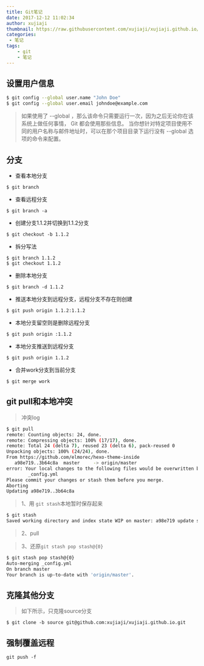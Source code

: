 ```yaml
---
title: Git笔记
date: 2017-12-12 11:02:34
author: xujiaji
thumbnail: https://raw.githubusercontent.com/xujiaji/xujiaji.github.io/pictures/blog/git-notes.png
categories:
 - 笔记
tags:
    - git
    - 笔记
---
```


## 设置用户信息
``` sh
$ git config --global user.name "John Doe"
$ git config --global user.email johndoe@example.com
```
> 如果使用了 --global ，那么该命令只需要运行一次，因为之后无论你在该系统上做任何事情， Git 都会使用那些信息。
> 当你想针对特定项目使用不同的用户名称与邮件地址时，可以在那个项目目录下运行没有 --global 选项的命令来配置。

## 分支
- 查看本地分支
```
$ git branch
```
- 查看远程分支
```
$ git branch -a
```
- 创建分支1.1.2并切换到1.1.2分支
```
$ git checkout -b 1.1.2
```
- 拆分写法
```
$ git branch 1.1.2
$ git checkout 1.1.2
```
- 删除本地分支
```
$ git branch -d 1.1.2
```
- 推送本地分支到远程分支，远程分支不存在则创建
```
$ git push origin 1.1.2:1.1.2
```
- 本地分支留空则是删除远程分支
```
$ git push origin :1.1.2
```
- 本地分支推送到远程分支
```
$ git push origin 1.1.2
```
- 合并work分支到当前分支
```
$ git merge work
```

## git pull和本地冲突
> 冲突log

``` sh
$ git pull
remote: Counting objects: 24, done.
remote: Compressing objects: 100% (17/17), done.
remote: Total 24 (delta 7), reused 23 (delta 6), pack-reused 0
Unpacking objects: 100% (24/24), done.
From https://github.com/elmorec/hexo-theme-inside
   a98e719..3b64c8a  master     -> origin/master
error: Your local changes to the following files would be overwritten by merge:
        _config.yml
Please commit your changes or stash them before you merge.
Aborting
Updating a98e719..3b64c8a
```

> 1、用 `git stash`本地暂时保存起来

``` sh
$ git stash
Saved working directory and index state WIP on master: a98e719 update scripts
```

> 2、pull

> 3、还原`git stash pop stash@{0}`

``` sh
$ git stash pop stash@{0}
Auto-merging _config.yml
On branch master
Your branch is up-to-date with 'origin/master'.
```

## 克隆其他分支
> 如下所示，只克隆source分支

```
$ git clone -b source git@github.com:xujiaji/xujiaji.github.io.git
```

## 强制覆盖远程
```
git push -f
```
